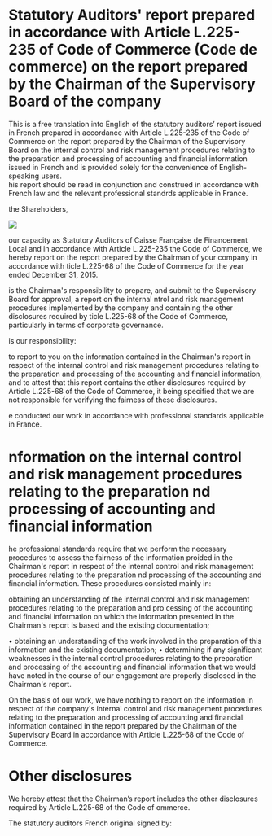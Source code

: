# Statutory Auditors' report prepared in accordance with Article L.225-235 of Code of Commerce (Code de commerce) on the report prepared by the Chairman of the Supervisory Board of the company  

This is a free translation into English of the statutory auditors’ report issued in French prepared in accordance with Article L.225-235 of the Code of Commerce on the report prepared by the Chairman of the Supervisory Board on the internal control and risk management procedures relating to the preparation and processing of accounting and financial information issued in French and is provided solely for the convenience of English-speaking users.   
his report should be read in conjunction and construed in accordance with French law and the relevant professional standrds applicable in France.  

the Shareholders,  

![](tmp98ukcuzb/ac1e601c039b3a78ac2e2de3850e6a6db7ca0d7baedf422f532bee098d7cecb5.jpg)  

our capacity as Statutory Auditors of Caisse Française de Financement Local and in accordance with Article L.225-235 the Code of Commerce, we hereby report on the report prepared by the Chairman of your company in accordance with ticle L.225-68 of the Code of Commerce for the year ended December 31, 2015.  

is the Chairman's responsibility to prepare, and submit to the Supervisory Board for approval, a report on the internal ntrol and risk management procedures implemented by the company and containing the other disclosures required by ticle L.225-68 of the Code of Commerce, particularly in terms of corporate governance.  

is our responsibility:  

to report to you on the information contained in the Chairman's report in respect of the internal control and risk management procedures relating to the preparation and processing of the accounting and financial information, and to attest that this report contains the other disclosures required by Article L.225-68 of the Code of Commerce, it being specified that we are not responsible for verifying the fairness of these disclosures.  

e conducted our work in accordance with professional standards applicable in France.  

# nformation on the internal control and risk management procedures relating to the preparation nd processing of accounting and financial information  

he professional standards require that we perform the necessary procedures to assess the fairness of the information proided in the Chairman's report in respect of the internal control and risk management procedures relating to the preparation nd processing of the accounting and financial information. These procedures consisted mainly in:  

obtaining an understanding of the internal control and risk management procedures relating to the preparation and pro cessing of the accounting and financial information on which the information presented in the Chairman's report is based and the existing documentation;  

• obtaining an understanding of the work involved in the preparation of this information and the existing documentation; • determining if any significant weaknesses in the internal control procedures relating to the preparation and processing of the accounting and financial information that we would have noted in the course of our engagement are properly disclosed in the Chairman's report.  

On the basis of our work, we have nothing to report on the information in respect of the company's internal control and risk management procedures relating to the preparation and processing of accounting and financial information contained in the report prepared by the Chairman of the Supervisory Board in accordance with Article L.225-68 of the Code of Commerce.  

# Other disclosures  

We hereby attest that the Chairman’s report includes the other disclosures required by Article L.225-68 of the Code of ommerce.  

The statutory auditors French original signed by:  